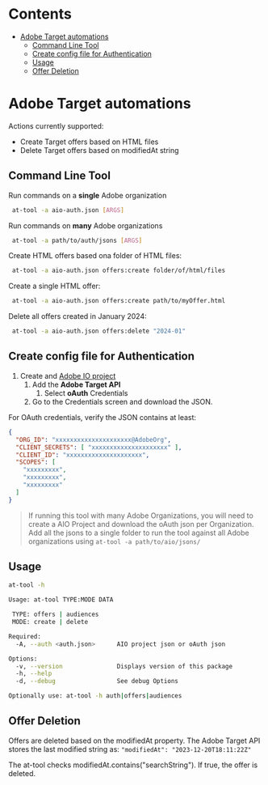 <!-- START doctoc generated TOC please keep comment here to allow auto update -->
<!-- DON'T EDIT THIS SECTION, INSTEAD RE-RUN doctoc TO UPDATE -->
# Contents

- [Adobe Target automations](#adobe-target-automations)
  - [Command Line Tool](#command-line-tool)
  - [Create config file for Authentication](#create-config-file-for-authentication)
  - [Usage](#usage)
  - [Offer Deletion](#offer-deletion)

<!-- END doctoc generated TOC please keep comment here to allow auto update -->

# Adobe Target automations
Actions currently supported:
 * Create Target offers based on HTML files
 * Delete Target offers based on modifiedAt string

## Command Line Tool

Run commands on a **single** Adobe organization
```bash
 at-tool -a aio-auth.json [ARGS]
```

Run commands on **many** Adobe organizations
```bash
 at-tool -a path/to/auth/jsons [ARGS]
```

Create HTML offers based ona folder of HTML files:
```bash
 at-tool -a aio-auth.json offers:create folder/of/html/files
```

Create a single HTML offer:
```bash
 at-tool -a aio-auth.json offers:create path/to/myOffer.html
```

Delete all offers created in January 2024:
```bash
 at-tool -a aio-auth.json offers:delete "2024-01"
```

## Create config file for Authentication
1. Create and [Adobe IO project](https://developer.adobe.com/dep/guides/dev-console/create-project/)
   1. Add the **Adobe Target API**
      1. Select **oAuth** Credentials
   2. Go to the Credentials screen and download the JSON.

For OAuth credentials, verify the JSON contains at least:
    
```json
{
  "ORG_ID": "xxxxxxxxxxxxxxxxxxxxx@AdobeOrg",
  "CLIENT_SECRETS": [ "xxxxxxxxxxxxxxxxxxxxx" ],
  "CLIENT_ID": "xxxxxxxxxxxxxxxxxxxxx",
  "SCOPES": [
    "xxxxxxxxx",
    "xxxxxxxxx",
    "xxxxxxxxx"
  ]
}
```
> If running this tool with many Adobe Organizations, you will need to create a AIO Project and download the oAuth json per Organization. Add all the jsons to a single folder to run the tool against all Adobe organizations using `at-tool -a path/to/aio/jsons/`

## Usage 
```bash
at-tool -h

Usage: at-tool TYPE:MODE DATA

 TYPE: offers | audiences
 MODE: create | delete

Required:
  -A, --auth <auth.json>      AIO project json or oAuth json

Options:
  -v, --version               Displays version of this package
  -h, --help
  -d, --debug                 See debug Options

Optionally use: at-tool -h auth|offers|audiences
```

## Offer Deletion
Offers are deleted based on the modifiedAt property. The Adobe Target API stores the last modified string as:
`"modifiedAt": "2023-12-20T18:11:22Z"`

The at-tool checks modifiedAt.contains("searchString"). If true, the offer is deleted.